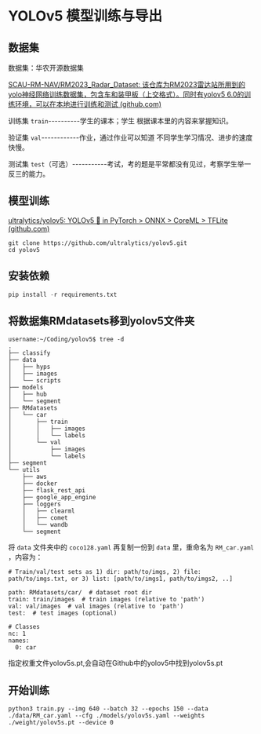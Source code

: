 # YOLOv5 模型训练与导出

## 数据集

数据集：华农开源数据集

[SCAU-RM-NAV/RM2023_Radar_Dataset: 该仓库为RM2023雷达站所用到的yolo神经网络训练数据集，包含车和装甲板（上交格式）。同时有yolov5 6.0的训练环境，可以在本地进行训练和测试 (github.com)](https://github.com/SCAU-RM-NAV/RM2023_Radar_Dataset)

训练集 `train`----------学生的课本；学生 根据课本里的内容来掌握知识。

验证集 `val`------------作业，通过作业可以知道 不同学生学习情况、进步的速度快慢。

测试集 `test`（可选）-----------考试，考的题是平常都没有见过，考察学生举一反三的能力。

## 模型训练

[ultralytics/yolov5: YOLOv5 🚀 in PyTorch > ONNX > CoreML > TFLite (github.com)](https://github.com/ultralytics/yolov5)

```git
git clone https://github.com/ultralytics/yolov5.git
cd yolov5
```

## 安装依赖

```python
pip install -r requirements.txt
```

## 将数据集RMdatasets移到yolov5文件夹

```
username:~/Coding/yolov5$ tree -d
.
├── classify
├── data
│   ├── hyps
│   ├── images
│   └── scripts
├── models
│   ├── hub
│   └── segment
├── RMdatasets
│   └── car
│       ├── train
│       │   ├── images
│       │   └── labels
│       └── val
│           ├── images
│           └── labels
├── segment
└── utils
    ├── aws
    ├── docker
    ├── flask_rest_api
    ├── google_app_engine
    ├── loggers
    │   ├── clearml
    │   ├── comet
    │   └── wandb
    └── segment
```

将 `data` 文件夹中的 `coco128.yaml` 再复制一份到 `data` 里，重命名为 `RM_car.yaml` ，内容为：

```
# Train/val/test sets as 1) dir: path/to/imgs, 2) file: path/to/imgs.txt, or 3) list: [path/to/imgs1, path/to/imgs2, ..]

path: RMdatasets/car/  # dataset root dir
train: train/images  # train images (relative to 'path') 
val: val/images  # val images (relative to 'path') 
test:  # test images (optional)

# Classes
nc: 1
names:
  0: car
```

指定权重文件yolov5s.pt,会自动在Github中的yolov5中找到yolov5s.pt

## 开始训练

```
python3 train.py --img 640 --batch 32 --epochs 150 --data ./data/RM_car.yaml --cfg ./models/yolov5s.yaml --weights ./weight/yolov5s.pt --device 0
```

